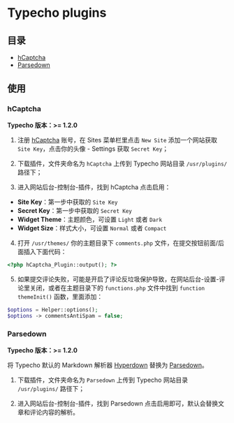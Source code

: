 # Typecho plugins

## 目录

* [hCaptcha](#hcaptcha)
* [Parsedown](#parsedown)

## 使用

### hCaptcha

**Typecho 版本：>= 1.2.0**

1. 注册 [hCaptcha](https://www.hcaptcha.com/signup-interstitial) 账号，在 Sites 菜单栏里点击 `New Site` 添加一个网站获取 `Site Key`，点击你的头像 - Settings 获取 `Secret Key`；
  
2. 下载插件，文件夹命名为 `hCaptcha` 上传到 Typecho 网站目录 `/usr/plugins/` 路径下；

3. 进入网站后台-控制台-插件，找到 hCaptcha 点击启用：

- **Site Key**：第一步中获取的 `Site Key`
- **Secret Key**：第一步中获取的 `Secret Key`
- **Widget Theme**：主题颜色，可设置 `Light` 或者 `Dark`
- **Widget Size**：样式大小，可设置 `Normal` 或者 `Compact`

4. 打开 `/usr/themes/` 你的主题目录下 `comments.php` 文件，在提交按钮前面/后面插入下面代码：
```php
<?php hCaptcha_Plugin::output(); ?>
```

5. 如果提交评论失败，可能是开启了评论反垃圾保护导致，在网站后台-设置-评论里关闭，或者在主题目录下的 `functions.php` 文件中找到 `function themeInit()` 函数，里面添加：
```php
$options = Helper::options();
$options -> commentsAntiSpam = false;
```

### Parsedown

**Typecho 版本：>= 1.2.0**

将 Typecho 默认的 Markdown 解析器 [Hyperdown](https://github.com/segmentfault/HyperDown) 替换为 [Parsedown](https://github.com/erusev/parsedown)。
 
1. 下载插件，文件夹命名为 `Parsedown` 上传到 Typecho 网站目录 `/usr/plugins/` 路径下；

2. 进入网站后台-控制台-插件，找到 Parsedown 点击启用即可，默认会替换文章和评论内容的解析。

